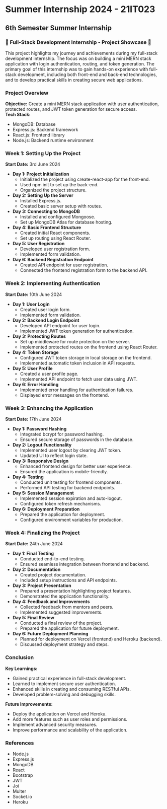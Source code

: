 # Summer Internship 2024 - 21IT023
## 6th Semester Summer Internship

### 🌟 Full-Stack Development Internship - Project Showcase 🌟
This project highlights my journey and achievements during my full-stack development internship. The focus was on building a mini MERN stack application with login authentication, routing, and token generation. The primary goal of this internship was to gain hands-on experience with full-stack development, including both front-end and back-end technologies, and to develop practical skills in creating secure web applications.

### Project Overview
**Objective:** Create a mini MERN stack application with user authentication, protected routes, and JWT token generation for secure access.  
**Tech Stack:**  
- MongoDB: Database
- Express.js: Backend framework
- React.js: Frontend library
- Node.js: Backend runtime environment

### Week 1: Setting Up the Project
**Start Date:** 3rd June 2024
- **Day 1: Project Initialization**
  - Initialized the project using create-react-app for the front-end.
  - Used npm init to set up the back-end.
  - Organized the project structure.
- **Day 2: Setting Up the Server**
  - Installed Express.js.
  - Created basic server setup with routes.
- **Day 3: Connecting to MongoDB**
  - Installed and configured Mongoose.
  - Set up MongoDB Atlas for database hosting.
- **Day 4: Basic Frontend Structure**
  - Created initial React components.
  - Set up routing using React Router.
- **Day 5: User Registration**
  - Developed user registration form.
  - Implemented form validation.
- **Day 6: Backend Registration Endpoint**
  - Created API endpoint for user registration.
  - Connected the frontend registration form to the backend API.

### Week 2: Implementing Authentication
**Start Date:** 10th June 2024
- **Day 1: User Login**
  - Created user login form.
  - Implemented form validation.
- **Day 2: Backend Login Endpoint**
  - Developed API endpoint for user login.
  - Implemented JWT token generation for authentication.
- **Day 3: Protecting Routes**
  - Set up middleware for route protection on the server.
  - Implemented protected routes on the frontend using React Router.
- **Day 4: Token Storage**
  - Configured JWT token storage in local storage on the frontend.
  - Implemented automatic token inclusion in API requests.
- **Day 5: User Profile**
  - Created a user profile page.
  - Implemented API endpoint to fetch user data using JWT.
- **Day 6: Error Handling**
  - Implemented error handling for authentication failures.
  - Displayed error messages on the frontend.

### Week 3: Enhancing the Application
**Start Date:** 17th June 2024
- **Day 1: Password Hashing**
  - Integrated bcrypt for password hashing.
  - Ensured secure storage of passwords in the database.
- **Day 2: Logout Functionality**
  - Implemented user logout by clearing JWT token.
  - Updated UI to reflect login state.
- **Day 3: Responsive Design**
  - Enhanced frontend design for better user experience.
  - Ensured the application is mobile-friendly.
- **Day 4: Testing**
  - Conducted unit testing for frontend components.
  - Performed API testing for backend endpoints.
- **Day 5: Session Management**
  - Implemented session expiration and auto-logout.
  - Configured token refresh mechanisms.
- **Day 6: Deployment Preparation**
  - Prepared the application for deployment.
  - Configured environment variables for production.

### Week 4: Finalizing the Project
**Start Date:** 24th June 2024
- **Day 1: Final Testing**
  - Conducted end-to-end testing.
  - Ensured seamless integration between frontend and backend.
- **Day 2: Documentation**
  - Created project documentation.
  - Included setup instructions and API endpoints.
- **Day 3: Project Presentation**
  - Prepared a presentation highlighting project features.
  - Demonstrated the application functionality.
- **Day 4: Feedback and Improvements**
  - Collected feedback from mentors and peers.
  - Implemented suggested improvements.
- **Day 5: Final Review**
  - Conducted a final review of the project.
  - Prepared the application for future deployment.
- **Day 6: Future Deployment Planning**
  - Planned for deployment on Vercel (frontend) and Heroku (backend).
  - Discussed deployment strategy and steps.

### Conclusion
**Key Learnings:**
- Gained practical experience in full-stack development.
- Learned to implement secure user authentication.
- Enhanced skills in creating and consuming RESTful APIs.
- Developed problem-solving and debugging skills.

**Future Improvements:**
- Deploy the application on Vercel and Heroku.
- Add more features such as user roles and permissions.
- Implement advanced security measures.
- Improve performance and scalability of the application.

### References
- Node.js
- Express.js
- MongoDB
- React
- Bootstrap
- JWT
- Joi
- Multer
- Socket.io
- Heroku
